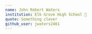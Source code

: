 ```yaml
---
name: John Robert Waters
institution: Elk Grove High School 🚩 
quote: Something clever
github_user: jwaters2461
---
```

